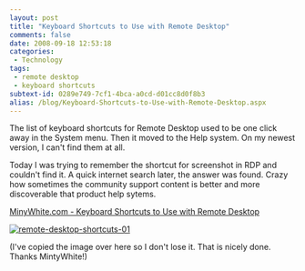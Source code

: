 ```yaml
---
layout: post
title: "Keyboard Shortcuts to Use with Remote Desktop"
comments: false
date: 2008-09-18 12:53:18
categories:
 - Technology
tags:
 - remote desktop
 - keyboard shortcuts
subtext-id: 0289e749-7cf1-4bca-a0cd-d01cc8d0f8b3
alias: /blog/Keyboard-Shortcuts-to-Use-with-Remote-Desktop.aspx
---
```



The list of keyboard shortcuts for Remote Desktop used to be one click away in the System menu. Then it moved to the Help system. On my newest version, I can't find them at all.

Today I was trying to remember the shortcut for screenshot in RDP and couldn't find it. A quick internet search later, the answer was found. Crazy how sometimes the community support content is better and more discoverable that product help sytems.

[MinyWhite.com - Keyboard Shortcuts to Use with Remote Desktop](http://mintywhite.com/tech/xp/keyboard-shortcuts-to-use-with-remote-desktop/)

[![remote-desktop-shortcuts-01](/images/blog/WindowsLiveWriter/KeyboardShortcutstoUsewithRemoteDesktop_C1FE/remote-desktop-shortcuts-01_thumb.png)](/images/blog/WindowsLiveWriter/KeyboardShortcutstoUsewithRemoteDesktop_C1FE/remote-desktop-shortcuts-01_2.png)

(I've copied the image over here so I don't lose it. That is nicely done. Thanks MintyWhite!)
